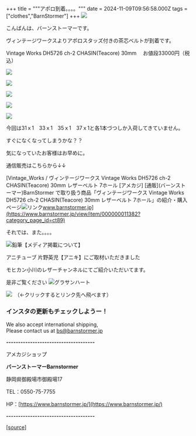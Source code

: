 +++
title = """アポロ到着。。。。"""
date = 2024-11-09T09:56:58.000Z
tags = ["clothes","BarnStormer"]
+++
[![](https://stat.ameba.jp/user_images/20231023/16/barnstormer-go/b2/03/p/o0420015015354743273.png)](https://ameblo.jp/barnstormer-go/entry-12825670498.html)

こんばんは、バーンストーマーです。

ヴィンテージワークスよりアポロスタッズ付きの茶芯ベルトが到着です。

Vintage Works DH5726 ch-2 CHASIN(Teacore) 30mm 　お値段33000円（税込）

[![](https://stat.ameba.jp/user_images/20241109/18/barnstormer-go/d8/46/j/o0466070015508021765.jpg)](https://stat.ameba.jp/user_images/20241109/18/barnstormer-go/d8/46/j/o0466070015508021765.jpg)

[![](https://stat.ameba.jp/user_images/20241109/18/barnstormer-go/fe/55/j/o0466070015508021809.jpg)](https://stat.ameba.jp/user_images/20241109/18/barnstormer-go/fe/55/j/o0466070015508021809.jpg)

[![](https://stat.ameba.jp/user_images/20241109/18/barnstormer-go/b3/1a/j/o0466070015508021812.jpg)](https://stat.ameba.jp/user_images/20241109/18/barnstormer-go/b3/1a/j/o0466070015508021812.jpg)

[![](https://stat.ameba.jp/user_images/20241109/18/barnstormer-go/06/a7/j/o0466070015508021814.jpg)](https://stat.ameba.jp/user_images/20241109/18/barnstormer-go/06/a7/j/o0466070015508021814.jpg)

[![](https://stat.ameba.jp/user_images/20241109/18/barnstormer-go/30/91/j/o0466070015508021817.jpg)](https://stat.ameba.jp/user_images/20241109/18/barnstormer-go/30/91/j/o0466070015508021817.jpg)

今回は31ｘ1　33ｘ1　35ｘ1　37ｘ1と各1本づつしか入荷してきていません。

すぐになくなってしまうかな？？

気になっていたお客様はお早めに。

通信販売はこちらから↓↓

[Vintage\_Works / ヴィンテージワークス Vintage Works DH5726 ch-2 CHASIN(Teacore) 30mm レザーベルト 7ホール \[アメカジ\] \[通販\](バーンストーマー)BarnStormer で取り扱う商品「ヴィンテージワークス Vintage Works DH5726 ch-2 CHASIN(Teacore) 30mm レザーベルト 7ホール」の紹介・購入ページ![リンク](https://c.stat100.ameba.jp/ameblo/symbols/v3.20.0/svg/gray/editor_link.svg)www.barnstormer.jp](https://www.barnstormer.jp/view/item/000000011382?category_page_id=ct89)

それでは、また。。。。

![鉛筆](https://stat100.ameba.jp/blog/ucs/img/char/char3/519.png)【メディア掲載について】

アニチューブ 片野英児【アニキ】にご取材いただきました

モヒカン小川のレザーチャンネルにてご紹介いただいてます。

是非ご覧ください ![グラサンハート](https://stat100.ameba.jp/blog/ucs/img/char/char3/148.png)

[![](https://stat.ameba.jp/user_images/20230412/16/barnstormer-go/6a/23/p/o0108010815269242493.png)](https://www.instagram.com/barnstormer_daily/)　（←クリックするとリンク先へ飛べます）

### インスタの更新もチェックしようー！

We also accept international shipping,  
Please contact us at bs@barnstormer.jp

**\-------------------------------------**

アメカジショップ

**バーンストーマーBarnstormer**

静岡県御殿場市御殿場17

TEL：0550-75-7755

HP：[https://www.barnstormer.jp/](https://www.barnstormer.jp/)

**\-------------------------------------**

[[source]](https://ameblo.jp/barnstormer-go/entry-12874406610.html)
